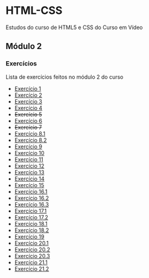 # HTML-CSS
 Estudos do curso de HTML5 e CSS do Curso em Vídeo

## Módulo 2

### Exercícios

Lista de exercícios feitos no módulo 2 do curso

* [Exercício 1](https://rafael-ma.github.io/html-css/Modulo2/Exercícios/ex001/)
* [Exercício 2](https://rafael-ma.github.io/html-css/Modulo2/Exercícios/ex002/)
* [Exercício 3](https://rafael-ma.github.io/html-css/Modulo2/Exercícios/ex003/)
* [Exercício 4](https://rafael-ma.github.io/html-css/Modulo2/Exercícios/ex004/)
* <del>Exercício 5</del>
* [Exercício 6](https://rafael-ma.github.io/html-css/Modulo2/Exercícios/ex006/)
* <del>Exercício 7</del>
* [Exercício 8.1](https://rafael-ma.github.io/html-css/Modulo2/Exercícios/ex008-A/)
* [Exercício 8.2](https://rafael-ma.github.io/html-css/Modulo2/Exercícios/ex008-B/)
* [Exercício 9](https://rafael-ma.github.io/html-css/Modulo2/Exercícios/ex009/)
* [Exercício 10](https://rafael-ma.github.io/html-css/Modulo2/Exercícios/ex010/)
* [Exercício 11](https://rafael-ma.github.io/html-css/Modulo2/Exercícios/ex011/)
* [Exercício 12](https://rafael-ma.github.io/html-css/Modulo2/Exercícios/ex012/)
* [Exercício 13](https://rafael-ma.github.io/html-css/Modulo2/Exercícios/ex013/)
* [Exercício 14](https://rafael-ma.github.io/html-css/Modulo2/Exercícios/ex014/)
* [Exercício 15](https://rafael-ma.github.io/html-css/Modulo2/Exercícios/ex015/)
* [Exercício 16.1](https://rafael-ma.github.io/html-css/Modulo2/Exercícios/ex016/cor01.html)
* [Exercício 16.2](https://rafael-ma.github.io/html-css/Modulo2/Exercícios/ex016/cor02.html)
* [Exercício 16.3](https://rafael-ma.github.io/html-css/Modulo2/Exercícios/ex016/cor03.html)
* [Exercício 17.1](https://rafael-ma.github.io/html-css/Modulo2/Exercícios/ex017/fonte01.html)
* [Exercício 17.2](https://rafael-ma.github.io/html-css/Modulo2/Exercícios/ex017/fonte02.html)
* [Exercício 18.1](https://rafael-ma.github.io/html-css/Modulo2/Exercícios/ex018/fonte002.html)
* [Exercício 18.2](https://rafael-ma.github.io/html-css/Modulo2/Exercícios/ex018/fonte011.html)
* [Exercício 19](https://rafael-ma.github.io/html-css/Modulo2/Exercícios/ex019/)
* [Exercício 20.1](https://rafael-ma.github.io/html-css/Modulo2/Exercícios/ex020/hover.html)
* [Exercício 20.2](https://rafael-ma.github.io/html-css/Modulo2/Exercícios/ex020/links.html)
* [Exercício 20.3](https://rafael-ma.github.io/html-css/Modulo2/Exercícios/ex020/pseudoclasse.html)
* [Exercício 21.1](https://rafael-ma.github.io/html-css/Modulo2/Exercícios/ex021/caixa01.html)
* [Exercício 21.2](https://rafael-ma.github.io/html-css/Modulo2/Exercícios/ex021/caixa02.html)